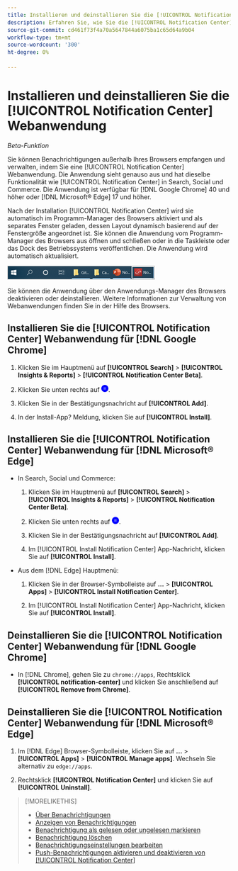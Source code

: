 ```yaml
---
title: Installieren und deinstallieren Sie die [!UICONTROL Notification Center] Webanwendung
description: Erfahren Sie, wie Sie die [!UICONTROL Notification Center] Webanwendung.
source-git-commit: cd461f73f4a70a5647844a6075ba1c65d64a9b04
workflow-type: tm+mt
source-wordcount: '300'
ht-degree: 0%

---
```


# Installieren und deinstallieren Sie die [!UICONTROL Notification Center] Webanwendung

*Beta-Funktion*

Sie können Benachrichtigungen außerhalb Ihres Browsers empfangen und verwalten, indem Sie eine [!UICONTROL Notification Center] Webanwendung. Die Anwendung sieht genauso aus und hat dieselbe Funktionalität wie [!UICONTROL Notification Center] in Search, Social und Commerce. Die Anwendung ist verfügbar für [!DNL Google Chrome] 40 und höher oder [!DNL Microsoft® Edge] 17 und höher.

Nach der Installation [!UICONTROL Notification Center] wird sie automatisch im Programm-Manager des Browsers aktiviert und als separates Fenster geladen, dessen Layout dynamisch basierend auf der Fenstergröße angeordnet ist. Sie können die Anwendung vom Programm-Manager des Browsers aus öffnen und schließen oder in die Taskleiste oder das Dock des Betriebssystems veröffentlichen. Die Anwendung wird automatisch aktualisiert.

![Symbol &quot;Notification Center&quot;in der Microsoft® Windows-Taskleiste](/help/search-social-commerce/assets/windows-taskbar.png "Symbol &quot;Notification Center&quot;in der Microsoft® Windows-Taskleiste")

Sie können die Anwendung über den Anwendungs-Manager des Browsers deaktivieren oder deinstallieren. Weitere Informationen zur Verwaltung von Webanwendungen finden Sie in der Hilfe des Browsers.

## Installieren Sie die [!UICONTROL Notification Center] Webanwendung für [!DNL Google Chrome]

1. Klicken Sie im Hauptmenü auf **[!UICONTROL Search]** > **[!UICONTROL Insights & Reports]** > **[!UICONTROL Notification Center Beta]**.

1. Klicken Sie unten rechts auf ![Installieren der Benachrichtigungscenter-Webanwendung](/help/search-social-commerce/assets/notifications-install-app.png "Installieren der Benachrichtigungscenter-Webanwendung").

1. Klicken Sie in der Bestätigungsnachricht auf **[!UICONTROL Add]**.

1. In der Install-App? Meldung, klicken Sie auf **[!UICONTROL Install]**.

## Installieren Sie die [!UICONTROL Notification Center] Webanwendung für [!DNL Microsoft® Edge]

* In Search, Social und Commerce:

   1. Klicken Sie im Hauptmenü auf **[!UICONTROL Search]** > **[!UICONTROL Insights & Reports]** > **[!UICONTROL Notification Center Beta]**.

   1. Klicken Sie unten rechts auf ![Installieren der Benachrichtigungscenter-Webanwendung](/help/search-social-commerce/assets/notifications-install-app.png "Installieren der Benachrichtigungscenter-Webanwendung").

   1. Klicken Sie in der Bestätigungsnachricht auf **[!UICONTROL Add]**.

   1. Im [!UICONTROL Install Notification Center] App-Nachricht, klicken Sie auf **[!UICONTROL Install]**.

* Aus dem [!DNL Edge] Hauptmenü:

   1. Klicken Sie in der Browser-Symbolleiste auf **...** > **[!UICONTROL Apps]** > **[!UICONTROL Install Notification Center]**.

   1. Im [!UICONTROL Install Notification Center] App-Nachricht, klicken Sie auf **[!UICONTROL Install]**.

## Deinstallieren Sie die [!UICONTROL Notification Center] Webanwendung für [!DNL Google Chrome]

* In [!DNL Chrome], gehen Sie zu `chrome://apps`, Rechtsklick **[!UICONTROL notification-center]** und klicken Sie anschließend auf **[!UICONTROL Remove from Chrome]**.

## Deinstallieren Sie die [!UICONTROL Notification Center] Webanwendung für [!DNL Microsoft® Edge]

1. Im [!DNL Edge] Browser-Symbolleiste, klicken Sie auf **...** > **[!UICONTROL Apps]** > **[!UICONTROL Manage apps]**. Wechseln Sie alternativ zu `edge://apps`.

1. Rechtsklick **[!UICONTROL Notification Center]** und klicken Sie auf **[!UICONTROL Uninstall]**.

>[!MORELIKETHIS]
>
>* [Über Benachrichtigungen](/help/search-social-commerce/notifications/notification-about.md)
>* [Anzeigen von Benachrichtigungen](notification-view.md)
>* [Benachrichtigung als gelesen oder ungelesen markieren](notification-mark-read-unread.md)
>* [Benachrichtigung löschen](notification-delete.md)
>* [Benachrichtigungseinstellungen bearbeiten](notification-edit.md)
>* [Push-Benachrichtigungen aktivieren und deaktivieren von [!UICONTROL Notification Center]](notifications-push-enable-disable.md)

